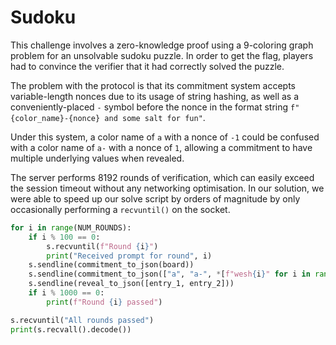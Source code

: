 # Sudoku

This challenge involves a zero-knowledge proof using a 9-coloring graph 
problem for an unsolvable sudoku puzzle. In order to get the flag, 
players had to convince the verifier that it had correctly solved 
the puzzle.

The problem with the protocol is that its commitment system 
accepts variable-length nonces due to its usage of string hashing, 
as well as a conveniently-placed `-` symbol before the nonce in the 
format string `f"{color_name}-{nonce} and some salt for fun"`.

Under this system, a color name of `a` with a nonce of `-1` 
could be confused with a color name of `a-` with a nonce of `1`, 
allowing a commitment to have multiple underlying values when revealed.

The server performs 8192 rounds of verification, which can easily exceed 
the session timeout without any networking optimisation. In our solution, 
we were able to speed up our solve script by orders of magnitude by 
only occasionally performing a `recvuntil()` on the socket. 

```py
for i in range(NUM_ROUNDS):
    if i % 100 == 0:
        s.recvuntil(f"Round {i}")
        print("Received prompt for round", i)
    s.sendline(commitment_to_json(board))
    s.sendline(commitment_to_json(["a", "a-", *[f"wesh{i}" for i in range(7)]]))
    s.sendline(reveal_to_json([entry_1, entry_2]))
    if i % 1000 == 0:
        print(f"Round {i} passed")

s.recvuntil("All rounds passed")
print(s.recvall().decode())
```

